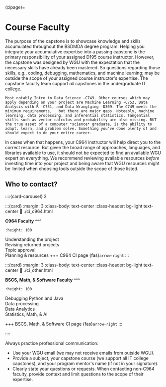(cipage)=
# Course Faculty
<!-- hack to open links in new tab -->
<head>
    <base target="_blank">
</head>

The purpose of the capstone is to showcase knowledge and skills accumulated throughout the BSDMDA degree program. Helping you integrate your accumulative expertise into a passing capstone is the primary responsibility of your assigned D195 course instructor. However, the capstone was designed by WGU with the expectation that the necessary skills have already been mastered. So questions regarding those skills, e.g., coding, debugging, mathematics, and machine learning; may be outside the scope of your assigned course instructor's expertise. The capstone faculty team support *all* capstones in the undergraduate IT college.

```{margin}  Which courses are these skills covered?
Most notably Intro to Data Science -C749. Other courses which may apply depending on your project are Machine Learning -C753, Data Analysis with R -C751, and Data Wranglging -D309. The C749 meets the minimum requirements,   but there are major gaps. Noteably, machine learning, data processing, and inferential statistics. Tangential skills such as vector calculus and probability are also missing. BUT the true asset of a computer *science* graduate, is the ability to adapt, learn, and problem solve. Something you've done plenty of and should expect to do your entire career.    
```

In cases when that happens, your C964 instructor will help direct you to the correct resource. But given the broad range of approaches, languages, and libraries available to use, it should not be expected to find an available WGU expert on everything. We recommend reviewing available resources *before* investing time into your project and being aware that WGU resources might be limited when choosing tools outside the scope of those listed.

## Who to contact?

::::{card-carousel} 2

:::{card}
:margin: 3
:class-body: text-center
:class-header: bg-light text-center
:link: ./ci_c964.html

**C964 Faculty**
^^^
```{image} ./url_images/virtual_meeting1.jpg
:height: 100
```
Understanding the project<br>
Revising returned projects<br>
Topic approval<br>
Planning & resources
+++
C964 CI page {fas}`arrow-right`
:::

:::{card}
:margin: 3
:class-body: text-center
:class-header: bg-light text-center
:link: ./ci_other.html

**BSCS, Math, & Software Faculty**
^^^
```{image} ./url_images/debug1.jpg
:height: 100
```
Debugging Python and Java <br>
Data processing <br>
Data Analytics <br>
Statistics, Math, & AI 

+++
BSCS, Math, & Software CI page {fas}`arrow-right`
:::

::::

Always practice professional communication:

* Use your WGU email (we may not receive emails from outside WGU).
* Provide a subject, your capstone course (we support all IT college capstones), and your program mentor's name (if not in your signature).
* Clearly state your questions or requests. When contacting non-C964 faculty, provide context and limit questions to the scope of their expertise.  


